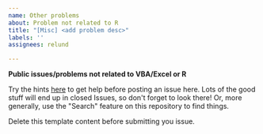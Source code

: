 ```yaml
---
name: Other problems
about: Problem not related to R
title: "[Misc] <add problem desc>"
labels: ''
assignees: relund

---
```


**Public issues/problems not related to VBA/Excel or R**

Try the hints [here](https://bss-osca.github.io/rl/help.html) to get help before posting an issue here. Lots of the good stuff will end up in closed Issues, so don't forget to look there! Or, more generally, use the "Search" feature on this repository to find things.

Delete this template content before submitting you issue.
